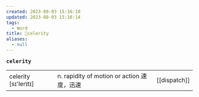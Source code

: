 ```yaml
---
created: 2023-08-03 15:16:10
updated: 2023-08-03 15:16:14
tags:
  - Word
title: 📖celerity
aliases:
  - null
---
```


<pre><strong>celerity</strong></pre>
|   |   |   |
|---|---|---|
|celerity [sɪ'lerɪtɪ]|n. rapidity of motion or action 速度，迅速|[[dispatch]]|